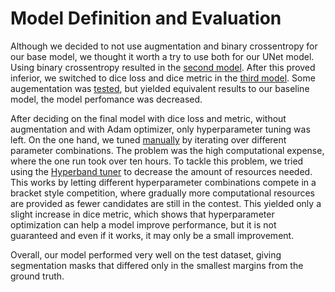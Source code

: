 # Model Definition and Evaluation

Although we decided to not use augmentation and binary crossentropy for our base model, we thought it worth a try to use both for our UNet model. Using binary crossentropy resulted in the [second model](SecondModel.ipynb). After this proved inferior, we switched to dice loss and dice metric in the [third model](ThirdModel.ipynb). Some augementation was [tested](ThirdModelAugmentedDataset.ipynb), but yielded equivalent results to our baseline model, the model perfomance was decreased. 

After deciding on the final model with dice loss and metric, without augmentation and with Adam optimizer, only hyperparameter tuning was left. On the one hand, we tuned [manually](ThirdModelHypterParameterTuning.ipynb) by iterating over different parameter combinations. The problem was the high computational expense, where the one run took over ten hours.
To tackle this problem, we tried using the [Hyperband tuner](hyperparameter_tuning.ipynb) to decrease the amount of resources needed. This works by letting different hyperparameter combinations compete in a bracket style competition, where gradually more computational resources are provided as fewer candidates are still in the contest. This yielded only a slight increase in dice metric, which shows that hyperparameter optimization can help a model improve performance, but it is not guaranteed and even if it works, it may only be a small improvement.

Overall, our model performed very well on the test dataset, giving segmentation masks that differed only in the smallest margins from the ground truth.
